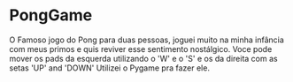 # PongGame
O Famoso jogo do Pong para duas pessoas, joguei muito na minha infância com meus primos e quis reviver esse sentimento nostálgico.
Voce pode mover os pads da esquerda utilizando o 'W' e o 'S' e os da direita com as setas 'UP' and 'DOWN'
Utilizei o Pygame pra fazer ele.
